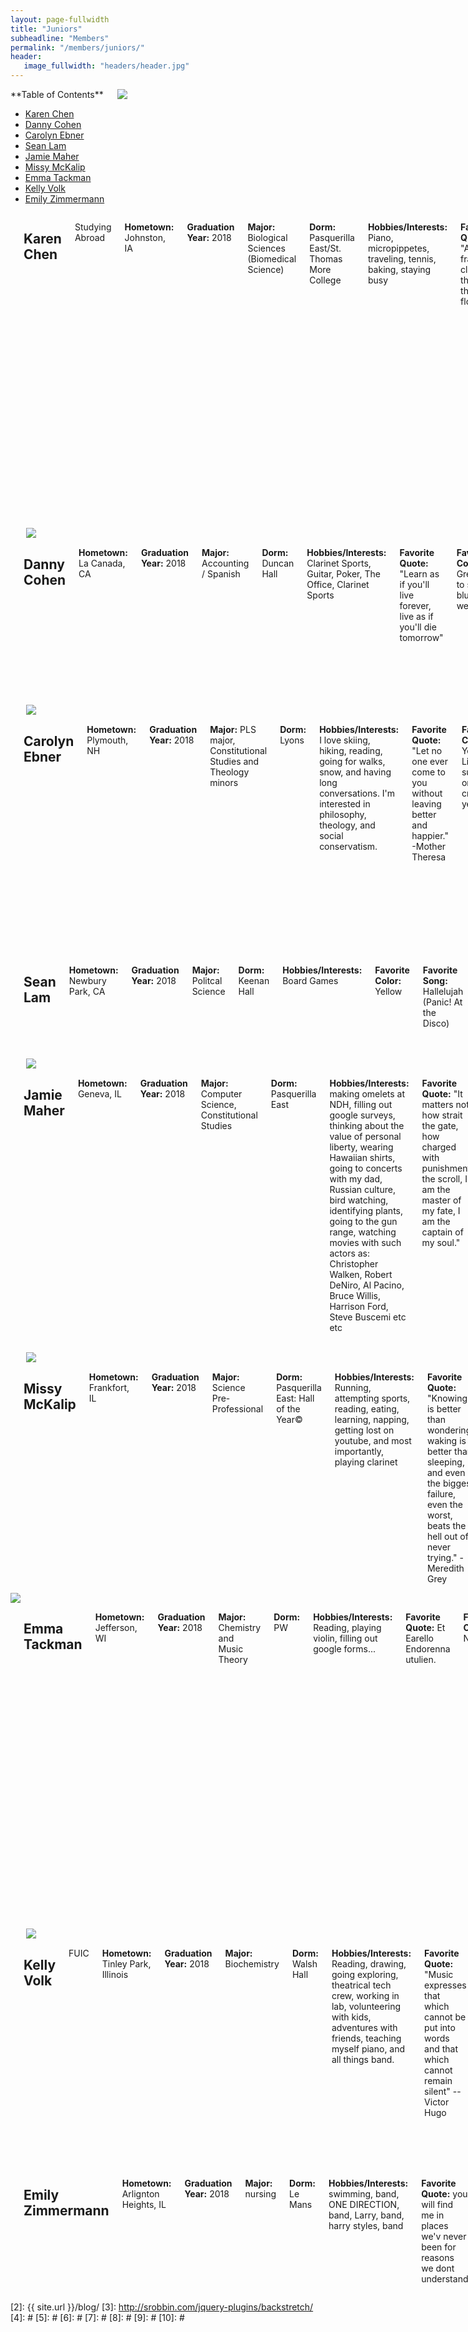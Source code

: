 ```yaml
---
layout: page-fullwidth
title: "Juniors"
subheadline: "Members"
permalink: "/members/juniors/"
header:
   image_fullwidth: "headers/header.jpg"
---
```

<div class="row">
<div class="medium-4 medium-push-8 columns" markdown="1">
<div class="panel radius" markdown="1">
**Table of Contents**

* <a href="#karen_chen">Karen Chen</a>
* <a href="#danny_cohen">Danny Cohen</a>
* <a href="#carolyn_ebner">Carolyn Ebner</a>
* <a href="#sean_lam">Sean Lam</a>
* <a href="#jamie_maher">Jamie Maher</a>
* <a href="#missy_mckalip">Missy McKalip</a>
* <a href="#emma_tackman">Emma Tackman</a>
* <a href="#kelly_volk">Kelly Volk</a>
* <a href="#emily_zimmermann">Emily Zimmermann</a>
</div>
<img src="{{ site.url }}/images/bios/karen.jpg">
</div><!-- /.medium-4.columns -->


<div class="medium-8 medium-pull-4 columns" markdown="1">
<a name="karen_chen"></a> 

## Karen Chen
Studying Abroad

**Hometown:** Johnston, IA

**Graduation Year:** 2018

**Major:** Biological Sciences (Biomedical Science)

**Dorm:** Pasquerilla East/St. Thomas More College

**Hobbies/Interests:** Piano, micropippetes, traveling, tennis, baking, staying busy

**Favorite Quote:** "A bit of fragrance clings to the hand that gives flowers"

**Favorite Color:** Purple

**Interesting Fact(s):** My dad and I arrived on campus at Notre Dame 20 years apart on the same exact date! Also, you may think I have the ability to be invisible since you won't see me around, but actually, I'll just be across the world in Australia.

**Future Plans:** Medical School--fingers crossed!!

**Dream Job:** Chinese Variety Show MC

**Favorite Song:** Can't Take My Eyes Off You

**Favorite Place on Campus:** That spot where you're walking across God Quad and the dome becomes perfectly centered

**Favorite Band Memory:** Pre-international tour band concert when KD proclaimed that we were going to go "commando" instead of going "rogue."



</div><!-- /.medium-8.columns -->
</div>










<div class="row">
<div class="medium-4 medium-push-8 columns" markdown="1"> 
&nbsp;

<img src="{{ site.url }}/images/bios/danny.jpg">
</div><!-- /.medium-4.columns -->
<div class="medium-8 medium-pull-4 columns" markdown="1">
<a name="danny_cohen"></a> 

## Danny Cohen

**Hometown:** La Canada, CA

**Graduation Year:** 2018

**Major:** Accounting / Spanish

**Dorm:** Duncan Hall

**Hobbies/Interests:** Clarinet Sports, Guitar, Poker, The Office, Clarinet Sports

**Favorite Quote:** "Learn as if you'll live forever, live as if you'll die tomorrow"

**Favorite Color:** Green to see, blue to wear

**Interesting Fact(s):** Identical twin I am

**Future Plans:** Work hard, get buckets, and retire in Newport Beach, California.

**Dream Job:** Own and run my own restaurant. Or CFO for the Boston Red Sox.

**Favorite Song:** Sparks Fly by T-Swizzle or anything from Hamilton

**Favorite Place on Campus:** Rolfs Gymnasium, The spot where Howard, Morrisey, and Lyons intersect, or 728 Pasquerilla East Hall.

**Favorite Band Memory:** Marching into Fenway Park, or beating USC at home last year.



</div><!-- /.medium-8.columns -->
</div>




<div class="row">
<div class="medium-4 medium-push-8 columns" markdown="1"> 
&nbsp;

<img src="{{ site.url }}/images/bios/carolyn.jpg">
</div><!-- /.medium-4.columns -->
<div class="medium-8 medium-pull-4 columns" markdown="1">
<a name="carolyn_ebner"></a> 

## Carolyn Ebner

**Hometown:** Plymouth, NH

**Graduation Year:** 2018

**Major:** PLS major, Constitutional Studies and Theology minors

**Dorm:** Lyons

**Hobbies/Interests:** I love skiing, hiking, reading, going for walks, snow, and having long conversations. I'm interested in philosophy, theology, and social conservatism.

**Favorite Quote:** "Let no one ever come to you without leaving better and happier." -Mother Theresa

**Favorite Color:** Yellow. Like a sunshine or creamy yellow. 

**Interesting Fact(s):** I did ski jumping in high school.

**Future Plans:** Probably teaching or grad school. 

**Dream Job:** School for life. 

**Favorite Song:** The greatest of all fight songs, the Notre Dame Victory March. But seriously, this is a hard question and the answer depends on the day. 

**Favorite Place on Campus:** The Basilica or Lyons chapel. 

**Favorite Band Memory:** Standing at attention in tunnel ND formation and hearing, "fans, take a stand, you are now live across the nation."




</div><!-- /.medium-8.columns -->
</div>







<div class="row">
<div class="medium-4 medium-push-8 columns" markdown="1"> 
</div><!-- /.medium-4.columns -->
<div class="medium-8 medium-pull-4 columns" markdown="1">
<a name="sean_lam"></a> 

## Sean Lam

**Hometown:** Newbury Park, CA

**Graduation Year:** 2018

**Major:** Politcal Science

**Dorm:** Keenan Hall

**Hobbies/Interests:** Board Games

<!-- **Favorite Quote:** -->

**Favorite Color:** Yellow

<!-- **Interesting Fact(s):**

**Future Plans:**

**Dream Job:** -->

**Favorite Song:** Hallelujah (Panic! At the Disco)

**Favorite Place on Campus:** LaFortune

**Favorite Band Memory:** Playing at this year's bowl game.


</div><!-- /.medium-8.columns -->
</div>






<div class="row">
<div class="medium-4 medium-push-8 columns" markdown="1"> 
&nbsp;

<img src="{{ site.url }}/images/bios/jamie.jpg">
</div><!-- /.medium-4.columns -->
<div class="medium-8 medium-pull-4 columns" markdown="1">
<a name="jamie_maher"></a> 

## Jamie Maher

**Hometown:** Geneva, IL

**Graduation Year:** 2018

**Major:** Computer Science, Constitutional Studies

**Dorm:** Pasquerilla East

**Hobbies/Interests:** making omelets at NDH, filling out google surveys, thinking about the value of personal liberty, wearing Hawaiian shirts, going to concerts with my dad, Russian culture, bird watching, identifying plants, going to the gun range, watching movies with such actors as: Christopher Walken, Robert DeNiro, Al Pacino, Bruce Willis, Harrison Ford, Steve Buscemi etc etc

**Favorite Quote:** "It matters not how strait the gate, how charged with punishments the scroll, I am the master of my fate, I am the captain of my soul."

**Favorite Color:** #169DB5

**Interesting Fact(s):** I watch The Godfather every Christmas, as per the longstanding tradition in my household. I've also met a 2016 presidential candidate, Gary Johnson.

**Future Plans:** I would like to work in the world of computer security. Specifically in defense against cyber terrorism.

**Dream Job:** Becoming director of the CIA and knowing the truth about aliens

**Favorite Song:** ["Money for Nothing"](https://www.youtube.com/watch?v=lAD6Obi7Cag) by Dire Straits, ["Simple Man"](https://www.youtube.com/watch?v=4z3gkq_gWL4) by Lynyrd Lkynyrd, ["Dirty World"](https://www.youtube.com/watch?v=tjjn3qYhwaU) by The Traveling Wilburys, ["Layla"](https://www.youtube.com/watch?v=uSquiIVLhrQ) by Derek and The Dominos. Really anything classified as "dad rock".

**Favorite Place on Campus:** Benches in front of the dome, the courtyard inside of Hayes-Healey/Hurley, North Dining Hall

**Favorite Band Memory:** Gameday brunch!

 

</div><!-- /.medium-8.columns -->
</div>






<div class="row">
<div class="medium-4 medium-push-8 columns" markdown="1"> 
&nbsp;

<img src="{{ site.url }}/images/bios/missy.jpg">
</div><!-- /.medium-4.columns -->
<div class="medium-8 medium-pull-4 columns" markdown="1">
<a name="missy_mckalip"></a> 

## Missy McKalip

**Hometown:** Frankfort, IL

**Graduation Year:** 2018

**Major:** Science Pre-Professional

**Dorm:** Pasquerilla East: Hall of the Year©

**Hobbies/Interests:**  Running, attempting sports, reading, eating, learning, napping, getting lost on youtube, and most importantly, playing clarinet

**Favorite Quote:** "Knowing is better than wondering, waking is better than sleeping, and even the biggest failure, even the worst, beats the hell out of never trying." -Meredith Grey 

**Favorite Color:** Blue

**Interesting Fact(s):** I have run two marathons and a handful of half marathons. 

**Future Plans:**  After graduation, I plan to attend medical school and become a surgeon. Also, I really want to get a puppy. 

**Dream Job:** See above ;)

**Favorite Place on Campus:** The grotto late at night and the swing in front of Sorin






</div><!-- /.medium-8.columns -->
</div>



<div class="row">
<div class="medium-4 medium-push-8 columns" markdown="1"> 
<img src="{{ site.url }}/images/bios/emma.jpg">
</div><!-- /.medium-4.columns -->
<div class="medium-8 medium-pull-4 columns" markdown="1">
<a name="emma_tackman"></a> 

## Emma Tackman

**Hometown:** Jefferson, WI

**Graduation Year:** 2018

**Major:** Chemistry and Music Theory

**Dorm:** PW

**Hobbies/Interests:** Reading, playing violin, filling out google forms...

**Favorite Quote:** Et Earello Endorenna utulien.

**Favorite Color:** Navy

**Interesting Fact(s):** I was found in a cardboard box in China somewhere when I was 3 days old.

**Future Plans:** Work in a semi-chemistry related field out of college, get promoted to middle management and then lag in my professional career progression, possibly get shunted between departments before a quiet and possibly dull retirement in the countryside of New Hampshire with my 2 cats

<!-- **Dream Job:**

**Favorite Song:**

**Favorite Place on Campus:**

**Favorite Band Memory:** -->


</div><!-- /.medium-8.columns -->
</div>





<div class="row">
<div class="medium-4 medium-push-8 columns" markdown="1"> 
&nbsp;

<img src="{{ site.url }}/images/bios/kelly.jpg">
</div><!-- /.medium-4.columns -->
<div class="medium-8 medium-pull-4 columns" markdown="1">
<a name="kelly_volk"></a> 

## Kelly Volk
FUIC

**Hometown:** Tinley Park, Illinois

**Graduation Year:** 2018

**Major:** Biochemistry

**Dorm:** Walsh Hall

**Hobbies/Interests:** Reading, drawing, going exploring, theatrical tech crew, working in lab, volunteering with kids, adventures with friends, teaching myself piano, and all things band.

**Favorite Quote:** "Music expresses that which cannot be put into words and that which cannot remain silent" -- Victor Hugo

**Favorite Color:** Red and Blue

**Interesting Fact(s):** Sometimes I have perceptions of colors in letters, numbers, and music. Each number has its own color, but not all of the letters.

**Future Plans:** Go to grad school, get caught up in some fascinating research project, then eventually save the world a little bit after making some medically significant discoveries. 
<!-- 
**Dream Job:**

**Favorite Song:**

**Favorite Place on Campus:**

**Favorite Band Memory:** -->


</div><!-- /.medium-8.columns -->
</div>





<div class="row">
<div class="medium-4 medium-push-8 columns" markdown="1"> 
</div><!-- /.medium-4.columns -->
<div class="medium-8 medium-pull-4 columns" markdown="1">
<a name="emily_zimmermann"></a> 

## Emily Zimmermann

**Hometown:** Arlignton Heights, IL

**Graduation Year:** 2018

**Major:** nursing

**Dorm:** Le Mans

**Hobbies/Interests:** swimming, band,  ONE DIRECTION, band, Larry, band, harry styles, band

**Favorite Quote:** you will find me in places we'v never been for reasons we dont understand 

**Favorite Color:** greeny/blue

**Interesting Fact(s):** i can swallow the goldfish snacks whole

**Future Plans:** getting a job

**Dream Job:** nurse in NICU/performer at Disney World 

**Favorite Song:** Where do broken hearts go by one direction 

**Favorite Place on Campus:** at SMC my room at ND missys room 

**Favorite Band Memory:** going to PITT with sorin's band 






</div><!-- /.medium-8.columns -->
</div><!-- /.row -->

 [1]: http://kramdown.gettalong.org/converter/html.html#toc
 [2]: {{ site.url }}/blog/
 [3]: http://srobbin.com/jquery-plugins/backstretch/
 [4]: #
 [5]: #
 [6]: #
 [7]: #
 [8]: #
 [9]: #
 [10]: #
